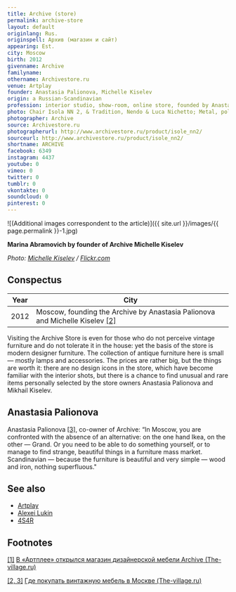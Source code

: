 ```yaml
---
title: Archive (store)
permalink: archive-store
layout: default
originlang: Rus.
originspell: Архив (магазин и сайт)
appearing: Est.
city: Moscow
birth: 2012
givenname: Archive
familyname:
othername: Archivestore.ru
venue: Artplay
founder: Anastasia Palionova, Michelle Kiselev
origin: a Russian-Scandinavian
profession: interior studio, show-room, online store, founded by Anastasia Palionova and Michelle Kiselev in Moscow in 2012
photo: Chair Isola NN 2, & Tradition, Nendo & Luca Nichetto; Metal, polyurethane foam, MDF, fabric, leather
photographer: Archive
source: Archivestore.ru
photographerurl: http://www.archivestore.ru/product/isole_nn2/
sourceurl: http://www.archivestore.ru/product/isole_nn2/
shortname: ARCHIVE
facebook: 6349
instagram: 4437
youtube: 0
vimeo: 0
twitter: 0
tumblr: 0
vkontakte: 0
soundcloud: 0
pinterest: 0
---
```


<!---
To edit top block see
icon "Meta Data"
on right menu
Full edit instructions
{{ site.url }}/edit
-->

![(Additional images correspondent to the article)]({{ site.url }}/images/{{ page.permalink }}-1.jpg)

**Marina Abramovich by founder of Archive Michelle Kiselev**

*Photo: [Michelle Kiselev](kiselev-michelle) / [Flickr.com](https://www.flickr.com/photos/michailkiselev/8200920984/)*

## Сonspectus

|Year|City|
|-|-|
|2012|Moscow, founding the Archive by Anastasia Palionova and Michelle Kiselev <span id="a2">[\[2\]](#f2)</span>|

Visiting the Archive Store is even for those who do not perceive vintage furniture and do not tolerate it in the house: yet the basis of the store is modern designer furniture. The collection of antique furniture here is small — mostly lamps and accessories. The prices are rather big, but the things are worth it: there are no design icons in the store, which have become familiar with the interior shots, but there is a chance to find unusual and rare items personally selected by the store owners Anastasia Palionova and Mikhail Kiselev.

## Anastasia Palionova

Anastasia Palionova <span id="a2">[\[3\]](#f2)</span>, co-owner of Archive: “In Moscow, you are confronted with the absence of an alternative: on the one hand Ikea, on the other — Grand. Or you need to be able to do something yourself, or to manage to find strange, beautiful things in a furniture mass market. Scandinavian — because the furniture is beautiful and very simple — wood and iron, nothing superfluous."

## See also

+ [Artplay](artplay)
+ [Alexei Lukin](index)
+ [4S4R](4s4r)

## Footnotes

[[1]](#a1) <span id="f1"></span> [В «Артплее» открылся магазин дизайнерской мебели Archive (The-village.ru)](https://www.the-village.ru/village/service-shopping/shops/111537-archive)

[[2, 3]](#a2) <span id="f2"></span> [Где покупать винтажную мебель в Москве (The-village.ru)](https://www.the-village.ru/village/service-shopping/style-guide/138797-vintazhnaya-mebel)
